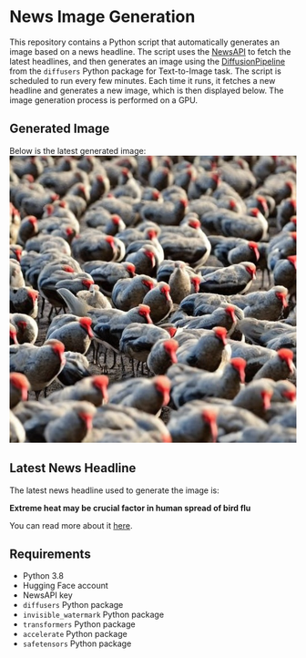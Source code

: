 # News Image Generation
This repository contains a Python script that automatically generates an image based on a news headline. The script uses the [NewsAPI](https://newsapi.org/) to fetch the latest headlines, and then generates an image using the [DiffusionPipeline](https://github.com/huggingface/diffusers) from the `diffusers` Python package for Text-to-Image task.
The script is scheduled to run every few minutes. Each time it runs, it fetches a new headline and generates a new image, which is then displayed below. The image generation process is performed on a GPU.

## Generated Image
Below is the latest generated image:
![Generated Image](image.png)

## Latest News Headline
The latest news headline used to generate the image is:

**Extreme heat may be crucial factor in human spread of bird flu**

You can read more about it [here](https://news.google.com/rss/articles/CBMiUWh0dHBzOi8vd3d3LnRoZWd1YXJkaWFuLmNvbS93b3JsZC9hcnRpY2xlLzIwMjQvanVsLzE5L2V4dHJlbWUtaGVhdC1odW1hbi1iaXJkLWZsddIBUWh0dHBzOi8vYW1wLnRoZWd1YXJkaWFuLmNvbS93b3JsZC9hcnRpY2xlLzIwMjQvanVsLzE5L2V4dHJlbWUtaGVhdC1odW1hbi1iaXJkLWZsdQ?oc=5).

## Requirements
- Python 3.8
- Hugging Face account
- NewsAPI key
- `diffusers` Python package
- `invisible_watermark` Python package
- `transformers` Python package
- `accelerate` Python package
- `safetensors` Python package
